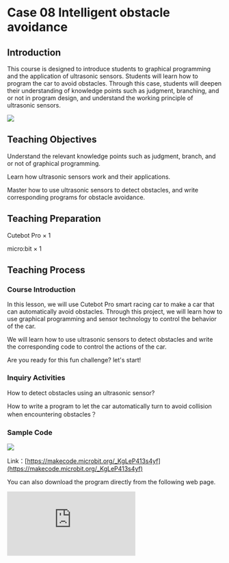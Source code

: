 ﻿---
sidebar_position: 8
sidebar_label: case 08 Intelligent obstacle avoidance
---

# Case 08 Intelligent obstacle avoidance

## Introduction

This course is designed to introduce students to graphical programming and the application of ultrasonic sensors. Students will learn how to program the car to avoid obstacles. Through this case, students will deepen their understanding of knowledge points such as judgment, branching, and or not in program design, and understand the working principle of ultrasonic sensors.

![](https://wiki-media-ef.oss-cn-hongkong.aliyuncs.com/i18n/en/docusaurus-plugin-content-docs/current/microbit/microbit-smart-car/microbit-smart-cutebot-pro/cases-libraries/images/cutebot-pro-case-08-01.png)

## Teaching Objectives

Understand the relevant knowledge points such as judgment, branch, and or not of graphical programming.

Learn how ultrasonic sensors work and their applications.

Master how to use ultrasonic sensors to detect obstacles, and write corresponding programs for obstacle avoidance.



## Teaching Preparation

Cutebot Pro × 1

micro:bit × 1

## Teaching Process

### Course Introduction

In this lesson, we will use Cutebot Pro smart racing car to make a car that can automatically avoid obstacles. Through this project, we will learn how to use graphical programming and sensor technology to control the behavior of the car.

We will learn how to use ultrasonic sensors to detect obstacles and write the corresponding code to control the actions of the car.

Are you ready for this fun challenge? let's start!

### Inquiry Activities

How to detect obstacles using an ultrasonic sensor?

How to write a program to let the car automatically turn to avoid collision when encountering obstacles？


### Sample Code

![](https://wiki-media-ef.oss-cn-hongkong.aliyuncs.com/i18n/en/docusaurus-plugin-content-docs/current/microbit/microbit-smart-car/microbit-smart-cutebot-pro/cases-libraries/images/cutebot-pro-case-08-02.png)


Link：[https://makecode.microbit.org/_KgLeP413s4yf](https://makecode.microbit.org/_KgLeP413s4yf)

You can also download the program directly from the following web page.

<div
    style={{
        position: 'relative',
        paddingBottom: '60%',
        overflow: 'hidden',
    }}
>
    <iframe
        src="https://makecode.microbit.org/_KgLeP413s4yf"
        frameborder="0"
        sandbox="allow-popups allow-forms allow-scripts allow-same-origin"
        style={{
            position: 'absolute',
            width: '100%',
            height: '100%',
        }}
    />
</div>


### Teamwork and Presentation

Students are divided into groups to complete the production and programming of the car together.

Students are encouraged to collaborate, communicate and share experiences with each other.

Each team has the opportunity to present the smart car they built to the other teams.

### Summary and Reflection

Review course content to remind students of what knowledge and skills they have acquired.

Guide students to discuss the problems and difficulties they encountered in the production process, and how to solve these problems.

Guide students to think about other applications of the car ultrasonic sensor in life.
